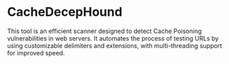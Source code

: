 # CacheDecepHound
This tool is an efficient scanner designed to detect Cache Poisoning vulnerabilities in web servers. It automates the process of testing URLs by using customizable delimiters and extensions, with multi-threading support for improved speed.
